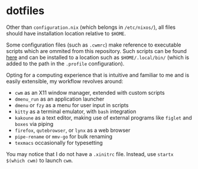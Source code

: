 # dotfiles

Other than `configuration.nix` (which belongs in `/etc/nixos/`), all files should have installation location relative to `$HOME`.

Some configuration files (such as `.cwmrc`) make reference to executable scripts which are ommited from this repository.
Such scripts can be found [here](https://github.com/arnavcs/scripts) and can be installed to a location such as `$HOME/.local/bin/` (which is added to the path in the `.profile` configuration).

Opting for a computing experience that is intuitive and familiar to me and is easily extensible, my workflow revolves around:

* `cwm` as an X11 window manager, extended with custom scripts
* `dmenu_run` as an application launcher
* `dmenu` or `fzy` as a menu for user input in scripts
* `kitty` as a terminal emulator, with `bash` integration
* `kakoune` as a text editor, making use of external programs like `figlet` and `boxes` via piping
* `firefox`, `qutebrowser`, or `lynx` as a web browser
* `pipe-rename` or `mmv-go` for bulk renaming
* `texmacs` occasionally for typesetting

You may notice that I do not have a `.xinitrc` file.
Instead, use `startx $(which cwm)` to launch `cwm`.
